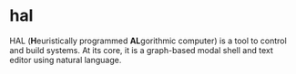 # hal
 
HAL (**H**euristically programmed **AL**gorithmic computer) is a tool to control and build systems. 
At its core, it is a graph-based modal shell and text editor using natural language.
